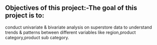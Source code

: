 ## Objectives of this project:-The goal of this project is to:
conduct univariate & bivariate analysis on superstore data to understand trends & patterns between different variables like region,product category,product sub category.
